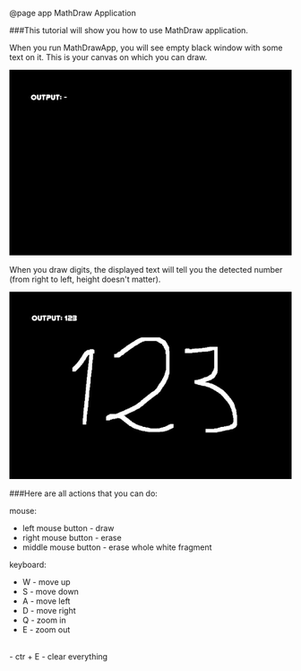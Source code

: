 @page app MathDraw Application

###This tutorial will show you how to use MathDraw application.

When you run MathDrawApp, you will see empty black window with some text on it.
This is your canvas on which you can draw.

![Demo of empty canvas](../../res/doc_images/MathDraw_empty.png)

When you draw digits, the displayed text will tell you the detected number (from right to left, height doesn't matter).

![Demo of digit recognition](../../res/doc_images/MathDraw_123.png)

###Here are all actions that you can do:

mouse:
 - left mouse button - draw
 - right mouse button - erase
 - middle mouse button - erase whole white fragment
 
 keyboard:
 - W - move up
 - S - move down
 - A - move left
 - D - move right
 - Q - zoom in
 - E - zoom out
 <br>
 - ctr + E - clear everything